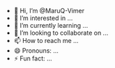 - 👋 Hi, I’m @MaruQ-Vimer
- 👀 I’m interested in ...
- 🌱 I’m currently learning ...
- 💞️ I’m looking to collaborate on ...
- 📫 How to reach me ...
- 😄 Pronouns: ...
- ⚡ Fun fact: ...

<!---
MaruQ-Vimer/MaruQ-Vimer is a ✨ special ✨ repository because its `README.md` (this file) appears on your GitHub profile.
You can click the Preview link to take a look at your changes.
--->
